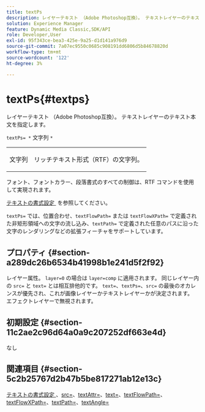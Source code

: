 ```yaml
---
title: textPs
description: レイヤーテキスト （Adobe Photoshop互換）。 テキストレイヤーのテキスト本文を指定します。
solution: Experience Manager
feature: Dynamic Media Classic,SDK/API
role: Developer,User
exl-id: 95f343ce-bea3-425e-9a25-d1d141a976d9
source-git-commit: 7a07ec9550c0685c908191dd6806d5b84678820d
workflow-type: tm+mt
source-wordcount: '122'
ht-degree: 3%

---
```


# textPs{#textps}

レイヤーテキスト （Adobe Photoshop互換）。 テキストレイヤーのテキスト本文を指定します。

`textPs= *` 文字列 `*`

<table id="simpletable_4E2D08FD4EEC4EDC9EFE9F6F2E22DB0C"> 
 <tr class="strow"> 
  <td class="stentry"> <p><span class="codeph"><span class="varname"> 文字列 </span> </span> </p> </td> 
  <td class="stentry"> <p>リッチテキスト形式（RTF）の文字列。 </p></td> 
 </tr> 
</table>

フォント、フォントカラー、段落書式のすべての制御は、RTF コマンドを使用して実現されます。

[&#x200B; テキストの書式設定 &#x200B;](../../../../../is-api/http-ref/image-serving-api-ref/c-http-protocol-reference/c-text-formatting/c-text-formatting.md#concept-0d3136db7f6f49668274541cd4b6364c) を参照してください。

`textPs=` では、位置合わせ、`textFlowPath=` または `textFlowXPath=` で定義された非矩形領域への文字の流し込み、`textPath=` で定義された任意のパスに沿った文字のレンダリングなどの拡張フィーチャをサポートしています。

## プロパティ {#section-a289dc26b6534b41998b1e241d5f2f92}

レイヤー属性。 `layer=0` の場合は `layer=comp` に適用されます。 同じレイヤー内の `src=` と `text=` とは相互排他的です。 `text=`、`textPs=`、`src=` の最後のオカレンスが優先され、これが画像レイヤーかテキストレイヤーかが決定されます。 エフェクトレイヤーで無視されます。

## 初期設定 {#section-11c2ae2c96d64a0a9c207252df663e4d}

なし

## 関連項目 {#section-5c2b25767d2b47b5be817271ab12e13c}

[&#x200B; テキストの書式設定 &#x200B;](../../../../../is-api/http-ref/image-serving-api-ref/c-http-protocol-reference/c-text-formatting/c-text-formatting.md#concept-0d3136db7f6f49668274541cd4b6364c)、[src=](../../../../../is-api/http-ref/image-serving-api-ref/c-http-protocol-reference/c-command-reference/r-src.md#reference-f6506637778c4c69bf106a7924a91ab1)、[textAttr=](../../../../../is-api/http-ref/image-serving-api-ref/c-http-protocol-reference/c-command-reference/r-textattr.md#reference-ff00484fa3244286abeff34911f7ec0d)、[text=](../../../../../is-api/http-ref/image-serving-api-ref/c-http-protocol-reference/c-command-reference/r-text.md#reference-84634052e48548539a1ef63cbe41f22f)、[textFlowPath=](../../../../../is-api/http-ref/image-serving-api-ref/c-http-protocol-reference/c-command-reference/r-textflowpath.md#reference-0b8d9493d71342f0b6a64a6d221584ef)、[textFlowXPath=](../../../../../is-api/http-ref/image-serving-api-ref/c-http-protocol-reference/c-command-reference/r-textflowxpath.md#reference-c55d4e41a28f40aca6a24ca218c28542)、[textPath=](../../../../../is-api/http-ref/image-serving-api-ref/c-http-protocol-reference/c-command-reference/r-textpath.md#reference-b09cc0902dff4725bdb54d5da4076ccd)、[textAngle=](../../../../../is-api/http-ref/image-serving-api-ref/c-http-protocol-reference/c-command-reference/r-textangle.md#reference-447f624c0e764d0cb5c75846d1b44d15)
